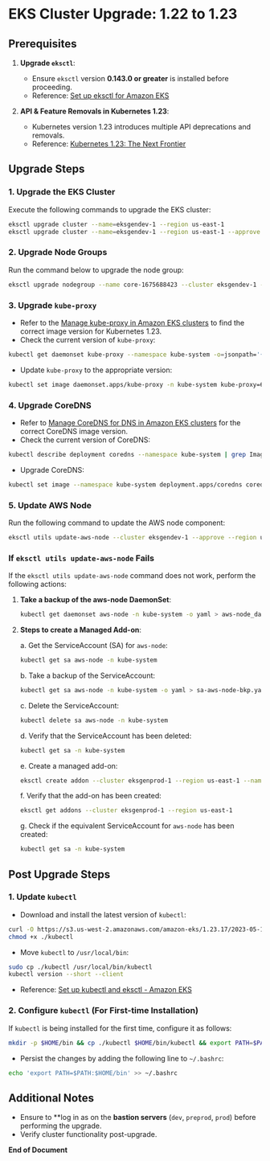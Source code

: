 # EKS Cluster Upgrade: 1.22 to 1.23

## Prerequisites
1. **Upgrade `eksctl`**:
   - Ensure `eksctl` version **0.143.0 or greater** is installed before proceeding.
   - Reference: [Set up eksctl for Amazon EKS](https://docs.aws.amazon.com/eks/latest/userguide/install-eksctl.html)

2. **API & Feature Removals in Kubernetes 1.23**:
   - Kubernetes version 1.23 introduces multiple API deprecations and removals.
   - Reference: [Kubernetes 1.23: The Next Frontier](https://kubernetes.io/blog/2021/12/07/kubernetes-1-23-release-announcement/)

## Upgrade Steps
### 1. Upgrade the EKS Cluster
Execute the following commands to upgrade the EKS cluster:
```sh
eksctl upgrade cluster --name=eksgendev-1 --region us-east-1
eksctl upgrade cluster --name=eksgendev-1 --region us-east-1 --approve
```

### 2. Upgrade Node Groups
Run the command below to upgrade the node group:
```sh
eksctl upgrade nodegroup --name core-1675688423 --cluster eksgendev-1 --kubernetes-version=1.23 --region us-east-1
```

### 3. Upgrade `kube-proxy`
- Refer to the [Manage kube-proxy in Amazon EKS clusters](https://docs.aws.amazon.com/eks/latest/userguide/managing-kube-proxy.html) to find the correct image version for Kubernetes 1.23.
- Check the current version of `kube-proxy`:
```sh
kubectl get daemonset kube-proxy --namespace kube-system -o=jsonpath='{$.spec.template.spec.containers[:1].image}'
```
- Update `kube-proxy` to the appropriate version:
```sh
kubectl set image daemonset.apps/kube-proxy -n kube-system kube-proxy=602401143452.dkr.ecr.us-east-1.amazonaws.com/eks/kube-proxy:v1.23.16-eksbuild.2
```

### 4. Upgrade CoreDNS
- Refer to [Manage CoreDNS for DNS in Amazon EKS clusters](https://docs.aws.amazon.com/eks/latest/userguide/managing-coredns.html) for the correct CoreDNS image version.
- Check the current version of CoreDNS:
```sh
kubectl describe deployment coredns --namespace kube-system | grep Image | cut -d "/" -f 3
```
- Upgrade CoreDNS:
```sh
kubectl set image --namespace kube-system deployment.apps/coredns coredns=602401143452.dkr.ecr.us-east-1.amazonaws.com/eks/coredns:v1.8.7-eksbuild.5
```

### 5. Update AWS Node
Run the following command to update the AWS node component:
```sh
eksctl utils update-aws-node --cluster eksgendev-1 --approve --region us-east-1
```

### If `eksctl utils update-aws-node` Fails
If the `eksctl utils update-aws-node` command does not work, perform the following actions:

1. **Take a backup of the aws-node DaemonSet**:
   ```sh
   kubectl get daemonset aws-node -n kube-system -o yaml > aws-node_daemonset_bkp.yaml
   ```

2. **Steps to create a Managed Add-on**:
   
   a. Get the ServiceAccount (SA) for `aws-node`:
   ```sh
   kubectl get sa aws-node -n kube-system
   ```
   
   b. Take a backup of the ServiceAccount:
   ```sh
   kubectl get sa aws-node -n kube-system -o yaml > sa-aws-node-bkp.yaml
   ```
   
   c. Delete the ServiceAccount:
   ```sh
   kubectl delete sa aws-node -n kube-system
   ```
   
   d. Verify that the ServiceAccount has been deleted:
   ```sh
   kubectl get sa -n kube-system
   ```
   
   e. Create a managed add-on:
   ```sh
   eksctl create addon --cluster eksgenprod-1 --region us-east-1 --name vpc-cni --version v1.19.0-eksbuild.1 --force
   ```
   
   f. Verify that the add-on has been created:
   ```sh
   eksctl get addons --cluster eksgenprod-1 --region us-east-1
   ```
   
   g. Check if the equivalent ServiceAccount for `aws-node` has been created:
   ```sh
   kubectl get sa -n kube-system
   ```

## Post Upgrade Steps
### 1. Update `kubectl`
- Download and install the latest version of `kubectl`:
```sh
curl -O https://s3.us-west-2.amazonaws.com/amazon-eks/1.23.17/2023-05-11/bin/linux/amd64/kubectl
chmod +x ./kubectl
```
- Move `kubectl` to `/usr/local/bin`:
```sh
sudo cp ./kubectl /usr/local/bin/kubectl
kubectl version --short --client
```
- Reference: [Set up kubectl and eksctl - Amazon EKS](https://docs.aws.amazon.com/eks/latest/userguide/install-kubectl.html)

### 2. Configure `kubectl` (For First-time Installation)
If `kubectl` is being installed for the first time, configure it as follows:
```sh
mkdir -p $HOME/bin && cp ./kubectl $HOME/bin/kubectl && export PATH=$PATH:$HOME/bin
```
- Persist the changes by adding the following line to `~/.bashrc`:
```sh
echo 'export PATH=$PATH:$HOME/bin' >> ~/.bashrc
```

## Additional Notes
- Ensure to **log in as on the **bastion servers** (`dev`, `preprod`, `prod`) before performing the upgrade.
- Verify cluster functionality post-upgrade.

**End of Document**


